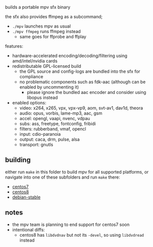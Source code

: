 builds a portable mpv sfx binary

the sfx also provides ffmpeg as a subcommand;
* `./mpv` launches mpv as usual
* `./mpv ffmpeg` runs ffmpeg instead
    * same goes for ffprobe and ffplay

features:
* hardware-accelerated encoding/decoding/filtering using amd/intel/nvidia cards
* redistributable GPL-licensed build
    * the GPL source and config-logs are bundled into the sfx for compliance
    * no problematic components such as fdk-aac (although can be enabled by uncommenting it)
        * please ignore the bundled aac encoder and consider using libopus instead
* enabled options:
    * video: x264, x265, vpx, vpx-vp9, aom, svt-av1, dav1d, theora
    * audio: opus, vorbis, lame-mp3, aac, gsm
    * accel: opengl, vaapi, nvenc, vdpau
    * subs: ass, freetype, fontconfig, fribidi
    * filters: rubberband, vmaf, opencl
    * input: cdio-paranoia
    * output: caca, drm, pulse, alsa
    * transport: gnutls


## building

either run `make` in this folder to build mpv for all supported platforms, or navigate into one of these subfolders and run `make` there:
* [centos7](./centos7/)
* [centos8](./centos8/)
* [debian-stable](./debian-stable/)


## notes

* the mpv team is planning to end support for centos7 soon
* intentional diffs:
  * centos8 has `libdvdnav` but not its `-devel`, so using `libdvdread` instead
